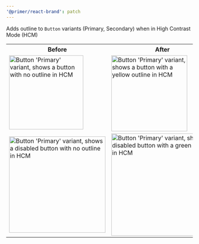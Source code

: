 ```yaml
---
'@primer/react-brand': patch
---
```


Adds outline to `Button` variants (Primary, Secondary) when in High Contrast Mode (HCM)

<table>
<tr>
<th> Before </th> <th> After </th>
</tr>
<tr>
<td valign="top">

<img width="200" alt="Button 'Primary' variant, shows a button with no outline in HCM" src="https://user-images.githubusercontent.com/26746305/224075381-d2cb2f80-9dc2-43e7-b7fa-b0e116c9845b.png">

 </td>
<td valign="top">

<img width="205" alt="Button 'Primary' variant, shows a button with a yellow outline in HCM" src="https://user-images.githubusercontent.com/26746305/224077824-6a87aef5-96ee-40df-a50c-7dbb0ac5a25b.png">

</td>
</tr>
<tr>

<td>

<img width="260" alt="Button 'Primary' variant, shows a disabled button with no outline in HCM" src="https://user-images.githubusercontent.com/26746305/224076271-802b54a0-c924-439b-beb2-1e2a637e7e47.png">

</td>

<td>

<img width="276" alt="Button 'Primary' variant, shows a disabled button with a green outline in HCM" src="https://user-images.githubusercontent.com/26746305/224076547-1ffbd080-c18e-4f36-898e-3b9ea01a3c1d.png">

</td>

</tr>
</table>
